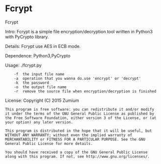 # Fcrypt
Fcrypt

Intro:
	Fcrypt is a simple file encryption/decryption tool written in Python3
	with PyCrypto library.

Details:
	Fcrypt use AES in ECB mode.

Dependence:
	Python3,PyCrypto

Usage:
	./fcrypt.py 
	
		-f 	the input file name
		-a	operation that you wanna do.use 'encrypt' or 'decrypt'
		-k	the password
		-o	the output file name
		-r	remove the source file when encryption/decryption is finished
License:
	Copyright (C) 2015 Zumium 
	
	This program is free software: you can redistribute it and/or modify it under the terms of the GNU General Public License as published by the Free Software Foundation, either version 3 of the License, or (at your option) any later version.

	This program is distributed in the hope that it will be useful, but WITHOUT ANY WARRANTY; without even the implied warranty of MERCHANTABILITY or FITNESS FOR A PARTICULAR PURPOSE. See the GNU General Public License for more details.

	You should have received a copy of the GNU General Public License along with this program. If not, see http://www.gnu.org/licenses/.
